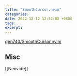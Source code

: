 ```yaml
---
title: "SmoothCursor.nvim"
categories:
date: 2022-12-12 12:52:08 +0800
tags:
excerpt:
---
```


[gen740/SmoothCursor.nvim](https://github.com/gen740/SmoothCursor.nvim)



## Misc

[[Neovide]]


